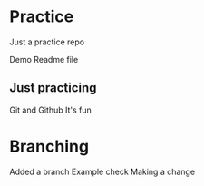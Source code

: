 # Practice
Just a practice repo

Demo Readme file

## Just practicing 
Git and Github
It's fun

# Branching
Added a branch
Example check
Making a change